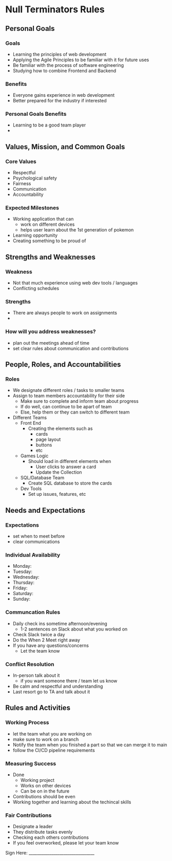 # Null Terminators Rules

## Personal Goals
### Goals
* Learning the principles of web development
* Applying the Agile Principles to be familiar with it for future uses
* Be familiar with the process of software engineering
* Studying how to combine Frontend and Backend

### Benefits
* Everyone gains experience in web development
* Better prepared for the industry if interested
<!-- add to here -->
### Personal Goals Benefits
* Learning to be a good team player
* 

## Values, Mission, and Common Goals
### Core Values
* Respectful
* Psychological safety
* Fairness
* Communication
* Accountability

### Expected Milestones
* Working application that can
  * work on different devices
  * helps user learn about the 1st generation of pokemon
* Learning opportunity
* Creating something to be proud of

## Strengths and Weaknesses
<!-- add to this section -->
### Weakness
   * Not that much experience using web dev tools / languages
   * Conflicting schedules
  
### Strengths
   * There are always people to work on assignments
   * 

### How will you address weaknesses?
   * plan out the meetings ahead of time
   * set clear rules about communication and contributions 

## People, Roles, and Accountabilities
### Roles
   * We designate different roles / tasks to smaller teams
   * Assign to team members accountability for their side
     * Make sure to complete and inform team about progress
     * If do well, can continue to be apart of team
     * Else, help them or they can switch to different team
   * Different Teams
     * Front End
       * Creating the elements such as 
         * cards
         * page layout
         * buttons
         * etc
     * Games Logic
       * Should load in different elements when
         * User clicks to answer a card
         * Update the Collection
     * SQL/Database Team
       * Create SQL database to store the cards
     * Dev Tools
       * Set up issues, features, etc

## Needs and Expectations
### Expectations
   * set when to meet before
   * clear communications
<!-- add this part -->
### Individual Availability
   * Monday: 
   * Tuesday: 
   * Wednesday: 
   * Thursday: 
   * Friday: 
   * Saturday: 
   * Sunday: 
### Communcation Rules
   * Daily check ins sometime afternoon/evening
       * 1-2 sentences on Slack about what you worked on
   * Check Slack twice a day
   * Do the When 2 Meet right away
   * If you have any questions/concerns
     * Let the team know
### Conflict Resolution
   * In-person talk about it
     * if you want someone there / team let us know
   * Be calm and respectful and understanding
   * Last resort go to TA and talk about it

## Rules and Activities
### Working Process
   * let the team what you are working on
   * make sure to work on a branch
   * Notify the team when you finished a part so that we can merge it to main
   * follow the CI/CD pipeline requirements
### Measuring Success
   * Done
     * Working project
     * Works on other devices
     * Can be on in the future
   * Contributions should be even
   * Working together and learning about the techincal skills
### Fair Contributions
   * Designate a leader
   * They distribute tasks evenly
   * Checking each others contributions
   * If you feel overworked, please let your team know



Sign Here: ________________________________